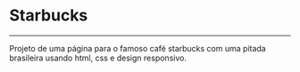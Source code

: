 # Starbucks
***
 Projeto de uma página para o famoso café starbucks com uma pitada brasileira  usando html, css e design responsivo.
